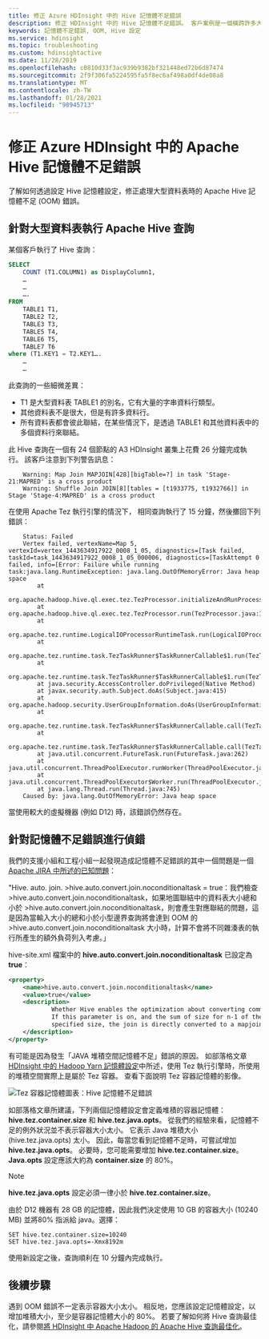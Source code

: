 ```yaml
---
title: 修正 Azure HDInsight 中的 Hive 記憶體不足錯誤
description: 修正 HDInsight 中的 Hive 記憶體不足錯誤。 客戶案例是一個橫跨許多大型資料表的查詢。
keywords: 記憶體不足錯誤, OOM, Hive 設定
ms.service: hdinsight
ms.topic: troubleshooting
ms.custom: hdinsightactive
ms.date: 11/28/2019
ms.openlocfilehash: c0810d33f3ac939b9382bf321448ed72b6d87474
ms.sourcegitcommit: 2f9f306fa5224595fa5f8ec6af498a0df4de08a8
ms.translationtype: MT
ms.contentlocale: zh-TW
ms.lasthandoff: 01/28/2021
ms.locfileid: "98945713"
---
```

# <a name="fix-an-apache-hive-out-of-memory-error-in-azure-hdinsight"></a>修正 Azure HDInsight 中的 Apache Hive 記憶體不足錯誤

了解如何透過設定 Hive 記憶體設定，修正處理大型資料表時的 Apache Hive 記憶體不足 (OOM) 錯誤。

## <a name="run-apache-hive-query-against-large-tables"></a>針對大型資料表執行 Apache Hive 查詢

某個客戶執行了 Hive 查詢：

```sql
SELECT
    COUNT (T1.COLUMN1) as DisplayColumn1,
    …
    …
    ….
FROM
    TABLE1 T1,
    TABLE2 T2,
    TABLE3 T3,
    TABLE5 T4,
    TABLE6 T5,
    TABLE7 T6
where (T1.KEY1 = T2.KEY1….
    …
    …
```

此查詢的一些細微差異：

* T1 是大型資料表 TABLE1 的別名，它有大量的字串資料行類型。
* 其他資料表不是很大，但是有許多資料行。
* 所有資料表都會彼此聯結，在某些情況下，是透過 TABLE1 和其他資料表中的多個資料行來聯結。

此 Hive 查詢在一個有 24 個節點的 A3 HDInsight 叢集上花費 26 分鐘完成執行。 該客戶注意到下列警告訊息：

```output
    Warning: Map Join MAPJOIN[428][bigTable=?] in task 'Stage-21:MAPRED' is a cross product
    Warning: Shuffle Join JOIN[8][tables = [t1933775, t1932766]] in Stage 'Stage-4:MAPRED' is a cross product
```

在使用 Apache Tez 執行引擎的情況下， 相同查詢執行了 15 分鐘，然後擲回下列錯誤：

```output
    Status: Failed
    Vertex failed, vertexName=Map 5, vertexId=vertex_1443634917922_0008_1_05, diagnostics=[Task failed, taskId=task_1443634917922_0008_1_05_000006, diagnostics=[TaskAttempt 0 failed, info=[Error: Failure while running task:java.lang.RuntimeException: java.lang.OutOfMemoryError: Java heap space
        at
    org.apache.hadoop.hive.ql.exec.tez.TezProcessor.initializeAndRunProcessor(TezProcessor.java:172)
        at org.apache.hadoop.hive.ql.exec.tez.TezProcessor.run(TezProcessor.java:138)
        at
    org.apache.tez.runtime.LogicalIOProcessorRuntimeTask.run(LogicalIOProcessorRuntimeTask.java:324)
        at
    org.apache.tez.runtime.task.TezTaskRunner$TaskRunnerCallable$1.run(TezTaskRunner.java:176)
        at
    org.apache.tez.runtime.task.TezTaskRunner$TaskRunnerCallable$1.run(TezTaskRunner.java:168)
        at java.security.AccessController.doPrivileged(Native Method)
        at javax.security.auth.Subject.doAs(Subject.java:415)
        at org.apache.hadoop.security.UserGroupInformation.doAs(UserGroupInformation.java:1628)
        at
    org.apache.tez.runtime.task.TezTaskRunner$TaskRunnerCallable.call(TezTaskRunner.java:168)
        at
    org.apache.tez.runtime.task.TezTaskRunner$TaskRunnerCallable.call(TezTaskRunner.java:163)
        at java.util.concurrent.FutureTask.run(FutureTask.java:262)
        at java.util.concurrent.ThreadPoolExecutor.runWorker(ThreadPoolExecutor.java:1145)
        at java.util.concurrent.ThreadPoolExecutor$Worker.run(ThreadPoolExecutor.java:615)
        at java.lang.Thread.run(Thread.java:745)
    Caused by: java.lang.OutOfMemoryError: Java heap space
```

當使用較大的虛擬機器 (例如 D12) 時，該錯誤仍然存在。

## <a name="debug-the-out-of-memory-error"></a>針對記憶體不足錯誤進行偵錯

我們的支援小組和工程小組一起發現造成記憶體不足錯誤的其中一個問題是一個 [Apache JIRA 中所述的已知問題](https://issues.apache.org/jira/browse/HIVE-8306)：

"Hive. auto. join. >hive.auto.convert.join.noconditionaltask = true：我們檢查 >hive.auto.convert.join.noconditionaltask，如果地圖聯結中的資料表大小總和小於 >hive.auto.convert.join.noconditionaltask，則會產生對應聯結的問題，這是因為當輸入大小的總和小於小型邊界查詢將會達到 OOM 的 >hive.auto.convert.join.noconditionaltask 大小時，計算不會將不同雜湊表的執行所產生的額外負荷列入考慮。」

hive-site.xml 檔案中的 **hive.auto.convert.join.noconditionaltask** 已設定為 **true**：

```xml
<property>
    <name>hive.auto.convert.join.noconditionaltask</name>
    <value>true</value>
    <description>
            Whether Hive enables the optimization about converting common join into mapjoin based on the input file size.
            If this parameter is on, and the sum of size for n-1 of the tables/partitions for a n-way join is smaller than the
            specified size, the join is directly converted to a mapjoin (there is no conditional task).
    </description>
</property>
```

有可能是因為發生「JAVA 堆積空間記憶體不足」錯誤的原因。 如部落格文章 [HDInsight 中的 Hadoop Yarn 記憶體設定](/archive/blogs/shanyu/hadoop-yarn-memory-settings-in-hdinsight)中所述，使用 Tez 執行引擎時，所使用的堆積空間實際上是屬於 Tez 容器。 查看下面說明 Tez 容器記憶體的影像。

![Tez 容器記憶體圖表：Hive 記憶體不足錯誤](./media/hdinsight-hadoop-hive-out-of-memory-error-oom/hive-out-of-memory-error-oom-tez-container-memory.png)

如部落格文章所建議，下列兩個記憶體設定會定義堆積的容器記憶體：**hive.tez.container.size** 和 **hive.tez.java.opts**。 從我們的經驗來看，記憶體不足的例外狀況並不表示容器大小太小。 它表示 Java 堆積大小 (hive.tez.java.opts) 太小。 因此，每當您看到記憶體不足時，可嘗試增加 **hive.tez.java.opts**。 必要時，您可能需要增加 **hive.tez.container.size**。 **Java.opts** 設定應該大約為 **container.size** 的 80%。

> [!NOTE]  
> **hive.tez.java.opts** 設定必須一律小於 **hive.tez.container.size**。

由於 D12 機器有 28 GB 的記憶體，因此我們決定使用 10 GB 的容器大小 (10240 MB) 並將80% 指派給 java。選擇：

```console
SET hive.tez.container.size=10240
SET hive.tez.java.opts=-Xmx8192m
```

使用新設定之後，查詢順利在 10 分鐘內完成執行。

## <a name="next-steps"></a>後續步驟

遇到 OOM 錯誤不一定表示容器大小太小。 相反地，您應該設定記憶體設定，以增加堆積大小，至少是容器記憶體大小的 80%。 若要了解如何將 Hive 查詢最佳化，請參閱[將 HDInsight 中 Apache Hadoop 的 Apache Hive 查詢最佳化](hdinsight-hadoop-optimize-hive-query.md)。